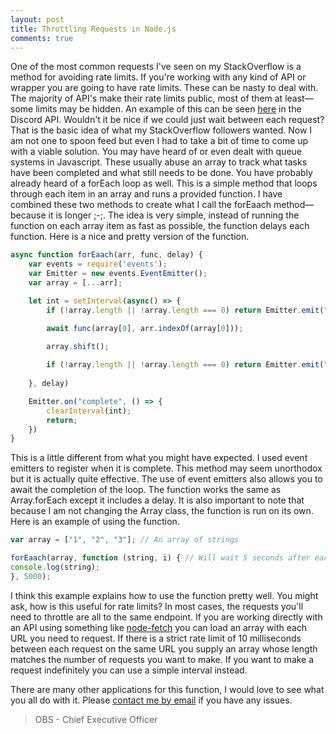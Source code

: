 ```yaml
---
layout: post
title: Throttling Requests in Node.js
comments: true
---
```


One of the most common requests I've seen on my StackOverflow is a method for avoiding rate limits. If you're working with any kind of API or wrapper you are going to have rate limits. These can be nasty to deal with. The majority of API's make their rate limits public, most of them at least—some limits may be hidden. An example of this can be seen [here](https://discord.com/developers/docs/topics/rate-limits) in the Discord API. Wouldn't it be nice if we could just wait between each request? That is the basic idea of what my StackOverflow followers wanted. Now I am not one to spoon feed but even I had to take a bit of time to come up with a viable solution. You may have heard of or even dealt with queue systems in Javascript. These usually abuse an array to track what tasks have been completed and what still needs to be done. You have probably already heard of a forEach loop as well. This is a simple method that loops through each item in an array and runs a provided function. I have combined these two methods to create what I call the forEaach method—because it is longer ;-;. The idea is very simple, instead of running the function on each array item as fast as possible, the function delays each function. Here is a nice and pretty version of the function.
```js
async function forEaach(arr, func, delay) {
	var events = require('events');
	var Emitter = new events.EventEmitter();
	var array = [...arr];

	let int = setInterval(async() => {
		if (!array.length || !array.length === 0) return Emitter.emit("complete");

		await func(array[0], arr.indexOf(array[0]));

		array.shift();
		
        if (!array.length || !array.length === 0) return Emitter.emit("complete");
	
    }, delay)

	Emitter.on("complete", () => {
		clearInterval(int);
		return;
	})
}
```
This is a little different from what you might have expected. I used event emitters to register when it is complete. This method may seem unorthodox but it is actually quite effective. The use of event emitters also allows you to await the completion of the loop. The function works the same as Array.forEach except it includes a delay. It is also important to note that because I am not changing the Array class, the function is run on its own. Here is an example of using the function.
```js
var array = ["1", "2", "3"]; // An array of strings

forEaach(array, function (string, i) { // Will wait 5 seconds after each string is logged.
console.log(string);
}, 5000);
```
I think this example explains how to use the function pretty well. You might ask, how is this useful for rate limits? In most cases, the requests you'll need to throttle are all to the same endpoint. If you are working directly with an API using something like [node-fetch](https://www.npmjs.com/package/node-fetch) you can load an array with each URL you need to request. If there is a strict rate limit of 10 milliseconds between each request on the same URL you supply an array whose length matches the number of requests you want to make. If you want to make a request indefinitely you can use a simple interval instead.

There are many other applications for this function, I would love to see what you all do with it. Please [contact me by email](mailto:obs@obs.wtf) if you have any issues.


> OBS - Chief Executive Officer